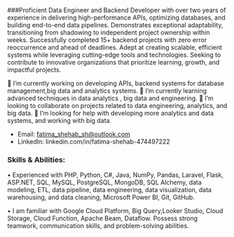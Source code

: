 ###Proficient Data Engineer and Backend Developer with over two years of experience in delivering high-performance APIs, optimizing databases, and building end-to-end data pipelines. Demonstrates exceptional adaptability, transitioning from shadowing to independent project ownership within weeks. Successfully completed 15+ backend projects with zero error reoccurrence and ahead of deadlines. Adept at creating scalable, efficient systems while leveraging cutting-edge tools and technologies. Seeking to contribute to innovative organizations that prioritize learning, growth, and impactful projects.


🔭 I’m currently working on developing APIs, backend systems for database management,big data and analytics systems.
🌱 I’m currently learning advanced techniques in data analytics , big data and engineering.
👯 I’m looking to collaborate on projects related to data engineering, analytics, and big data.
🤔 I’m looking for help with developing more analytics and data systems, and working with big data.
- Email: fatima_shehab_sh@outlook.com
- LinkedIn: linkedin.com/in/fatima-shehab-474497222
  
### Skills & Abilities:
• Experienced with PHP, Python, C#, Java, NumPy, Pandas, Laravel, Flask, ASP.NET, SQL, MySQL, PostgreSQL, MongoDB, SQL Alchemy, data modeling, ETL, data pipeline, data engineering, data visualization, data warehousing, and data cleaning, Microsoft Power BI, Git, GitHub.

• I am familiar with Google Cloud Platform, Big Query,Looker Studio, Cloud Storage, Cloud Function, Apache Beam, Dataflow. Possess strong teamwork, communication skills, and problem-solving abilities.
